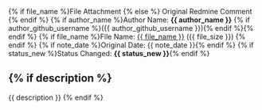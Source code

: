 {% if file_name %}File Attachment {% else %} Original Redmine Comment {% endif %}
{% if author_name %}Author Name: **{{ author_name }}** {% if author_github_username %}({{ author_github_username }}){% endif %}{% endif %}
{% if file_name %}File Name: [{{ file_name }}]({{file_url}}) ({{ file_size }}) {% endif %}
{% if note_date %}Original Date: {{ note_date }}{% endif %}
{% if status_new %}Status Changed: **{{ status_new }}**{% endif %}

{% if description %}
---

{{ description }}
{% endif %}

